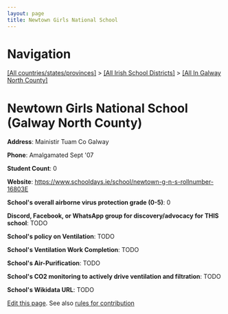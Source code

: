 ```yaml
---
layout: page
title: Newtown Girls National School
---
```

# Navigation

[[All countries/states/provinces]](../../..) > [[All Irish School Districts]](../..) > [[All In Galway North County]](..)

# Newtown Girls National School (Galway North County)

**Address**: Mainistir Tuam Co Galway

**Phone**: Amalgamated Sept '07

**Student Count**: 0

**Website**: <https://www.schooldays.ie/school/newtown-g-n-s-rollnumber-16803E>

**School's overall airborne virus protection grade (0-5)**: 0

**Discord, Facebook, or WhatsApp group for discovery/advocacy for THIS school**: TODO

**School's policy on Ventilation**: TODO

**School's Ventilation Work Completion**: TODO

**School's Air-Purification**: TODO

**School's CO2 monitoring to actively drive ventilation and filtration**: TODO

**School's Wikidata URL**: TODO


[Edit this page](https://github.com/ventilate-schools/Ireland/edit/main/./Galway_North_County/Newtown_Girls_National_School.md). See also [rules for contribution](../../../contribution-rules/)